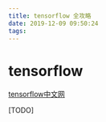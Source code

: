 ```yaml
---
title: tensorflow 全攻略
date: 2019-12-09 09:50:24
tags:
---
```

# tensorflow
[tensorflow中文网](https://tensorflow.google.cn/)

[TODO]
